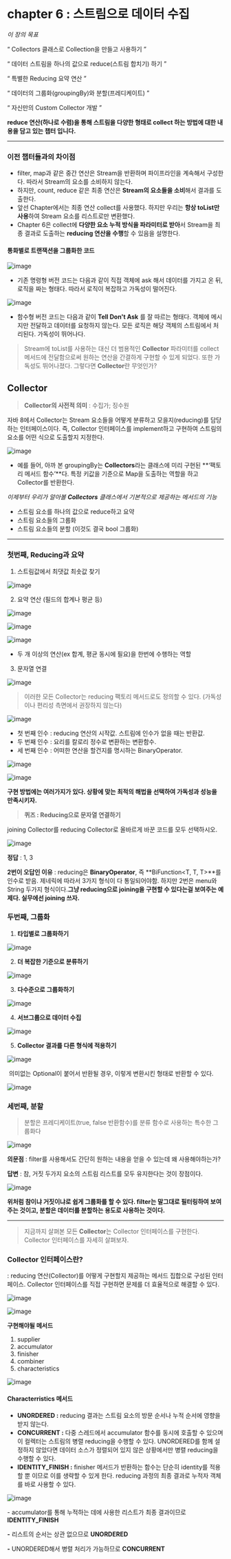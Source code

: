 # chapter 6 : 스트림으로 데이터 수집

*이 장의 목표*

“ Collectors 클래스로 Collection을 만들고 사용하기 ”

“ 데이터 스트림을 하나의 값으로 reduce(스트림 합치기) 하기 ”

“ 특별한 Reducing 요약 연산 ”

“ 데이터의 그룹화(groupingBy)와 분할(프레디케이트) ”

“ 자신만의 Custom Collector 개발 ”

**reduce 연산(하나로 수렴)을 통해 스트림을 다양한 형태로 collect 하는 방법에 대한 내용을 담고 있는 챕터 입니다.**

---

### 이전 챕터들과의 차이점

* filter, map과 같은 중간 연산은 Stream을 반환하며 파이프라인을 계속해서 구성한다. 따라서 Stream의 요소를 소비하지 않는다.
* 하지만, count, reduce 같은 최종 연산은 **Stream의 요소들을 소비**해서 결과를 도출한다.
* 앞선 Chapter에서는 최종 연산 collect를 사용했다. 하지만 우리는 **항상 toList만 사용**하여 Stream 요소를 리스트로만 변환했다.
* Chapter 6은 collect에 **다양한 요소 누적 방식을 파라미터로 받아**서 Stream을 최종 결과로 도출하는 **reducing 연산을 수행**할 수 있음을 설명한다.

#### 통화별로 트랜잭션을 그룹화한 코드

![image](https://user-images.githubusercontent.com/14870706/51952555-498c8000-247c-11e9-82ae-3215a954199a.png)

* 기존 명령형 버전 코드는 다음과 같이 직접 객체에 ask 해서 데이터를 가지고 온 뒤, 로직을 짜는 형태다. 따라서 로직이 복잡하고 가독성이 떨어진다.

![image](https://user-images.githubusercontent.com/14870706/51952571-54dfab80-247c-11e9-87a8-6c8dbac619cb.png)

* 함수형 버전 코드는 다음과 같이 **Tell Don't Ask** 를 잘 따르는 형태다. 객체에 메시지만 전달하고 데이터를 요청하지 않는다. 모든 로직은 해당 객체의 스트림에서 처리된다. 가독성이 뛰어나다.

> Stream에 toList를 사용하는 대신 더 범용적인 **Collector** 파라미터를 collect 메서드에 전달함으로써 원하는 연산을 간결하게 구현할 수 있게 되었다. 또한 가독성도 뛰어나졌다. 그렇다면 **Collector**란 무엇인가?

## Collector

> **Collector의 사전적 의미** :  수집가; 징수원

자바 8에서 Collector는 Stream 요소들을 어떻게  분류하고 모을지(reducing)를 담당하는 인터페이스이다. 즉, Collector 인터페이스를 implement하고 구현하여 스트림의 요소를 어떤 식으로 도출할지 지정한다.

![image](https://user-images.githubusercontent.com/14870706/51952586-62953100-247c-11e9-9188-aad15895baeb.png)

* 예를 들어, 아까 본 groupingBy는 **Collectors**라는 클래스에 미리 구현된 **‘팩토리 메서드 함수’**다. 특정 키값을 기준으로 Map을 도출하는 역할을 하고 Collector를 반환한다.

*이제부터 우리가 알아볼 **Collectors** 클래스에서 기본적으로 제공하는 메서드의 기능*

* 스트림 요소를 하나의 값으로 reduce하고 요약
* 스트림 요소들의 그룹화
* 스트림 요소들의 분할 (이것도 결국 bool 그룹화)

---

### 첫번째, Reducing과 요약

1. 스트림값에서 최댓값 최솟값 찾기

![image](https://user-images.githubusercontent.com/14870706/51952607-80629600-247c-11e9-9bd1-f9f31216ec41.png)

2. 요약 연산 (필드의 합계나 평균 등)

![image](https://user-images.githubusercontent.com/14870706/51952619-8b1d2b00-247c-11e9-9e2f-c23326c06c10.png)

![image](https://user-images.githubusercontent.com/14870706/51952628-95d7c000-247c-11e9-9ac6-c9f4bc1bfea2.png)

![image](https://user-images.githubusercontent.com/14870706/51952645-a5ef9f80-247c-11e9-8be6-be3b1e06b350.png)

* 두 개 이상의 연산(ex 합계, 평균 동시에 필요)을 한번에 수행하는 역할

3. 문자열 연결

![image](https://user-images.githubusercontent.com/14870706/51952657-af790780-247c-11e9-9dc7-25177e43edd1.png)



> 이러한 모든 Collector는 reducing 팩토리 메서드로도 정의할 수 있다. (가독성이나 편리성 측면에서 권장하지 않는다)

![image](https://user-images.githubusercontent.com/14870706/51949993-31176800-2472-11e9-8ef6-0f9312729edd.png)

* 첫 번째 인수 : reducing 연산의 시작값. 스트림에 인수가 없을 때는 반환값.
* 두 번째 인수 : 요리를 칼로리 정수로 변환하는 변환함수.
* 세 번째 인수 : 어떠한 연산을 할건지를 명시하는 BinaryOperator.



![image](https://user-images.githubusercontent.com/14870706/51950049-5906cb80-2472-11e9-9862-131a2c8dcb08.png)

![image](https://user-images.githubusercontent.com/14870706/51950071-6623ba80-2472-11e9-9fe0-a8a8c518e072.png)

**구현 방법에는 여러가지가 있다. 상황에 맞는 최적의 해법을 선택하여 가독성과 성능을 만족시키자.**



> **퀴즈 : Reducing으로 문자열 연결하기**

joining Collector를 reducing Collector로 올바르게 바꾼 코드를 모두 선택하시오.

![image](https://user-images.githubusercontent.com/14870706/51950122-894e6a00-2472-11e9-915c-ed79c135a1fc.png)

**정답** : 1, 3

**2번이 오답인 이유** : reducing은 **BinaryOperator<T>**, 즉 **BiFunction<T, T, T>**를 인수로 받음. 제네릭에 따라서 3가지 형식이 다 통일되어야함. 하지만 2번은 menu와 String 두가지 형식이다.**그냥 reducing으로 joining을 구현할 수 있다는걸 보여주는 예제다. 실무에선 joining 쓰자.**



### 두번째, 그룹화

1. **타입별로 그룹화하기**

![image](https://user-images.githubusercontent.com/14870706/51950213-e5b18980-2472-11e9-9245-47e0c1d975d2.png)

2. **더 복잡한 기준으로 분류하기**

![image](https://user-images.githubusercontent.com/14870706/51950232-04178500-2473-11e9-875d-71e696ff8e67.png)

3. **다수준으로 그룹화하기**

![image](https://user-images.githubusercontent.com/14870706/51950251-1691be80-2473-11e9-8ea9-d17a045fe4bc.png)

4. **서브그룹으로 데이터 수집**

![image](https://user-images.githubusercontent.com/14870706/51950270-24474400-2473-11e9-9477-00134613ce59.png)

5. **Collector 결과를 다른 형식에 적용하기**

![image](https://user-images.githubusercontent.com/14870706/51950297-46d95d00-2473-11e9-9c8b-be17bd496cb9.png)

​				의미없는 Optional이 붙어서 반환될 경우, 이렇게 변환시킨 형태로 반환할 수 있다.

![image](https://user-images.githubusercontent.com/14870706/51950520-32499480-2474-11e9-8e85-4af8886fa915.png)

### 세번째, 분할

> 분할은 프레디케이트(true, false 반환함수)를 분류 함수로 사용하는 특수한 그룹화다

![image](https://user-images.githubusercontent.com/14870706/51950588-6c1a9b00-2474-11e9-8c3b-db5cd2b8da57.png)

**의문점** : filter를 사용해서도 간단히 원하는 내용을 얻을 수 있는데 왜 사용해야하는가?

**답변** : 참, 거짓 두가지 요소의 스트림 리스트를 모두 유지한다는 것이 장점이다.

![image](https://user-images.githubusercontent.com/14870706/51950604-7dfc3e00-2474-11e9-9957-d9515a84ffa2.png)

**위처럼 참이냐 거짓이냐로 쉽게 그룹화를 할 수 있다. filter는 말그대로 필터링하여 보여주는 것이고, 분할은 데이터를 분할하는 용도로 사용하는 것이다.**

---

> 지금까지 살펴본 모든 **Collector**는 Collector 인터페이스를 구현한다. Collector 인터페이스를 자세히 살펴보자.

### Collector 인터페이스란?

: reducing 연산(Collector)를 어떻게 구현할지 제공하는 메서드 집합으로 구성된 인터페이스. Collector 인터페이스를 직접 구현하면 문제를 더 효율적으로 해결할 수 있다.

![image](https://user-images.githubusercontent.com/14870706/51950660-b4d25400-2474-11e9-885e-1fa3badc5dee.png)

![image](https://user-images.githubusercontent.com/14870706/51950682-cd426e80-2474-11e9-8ad3-509c14902364.png)

**구현해야될 메서드**

1. supplier
2. accumulator
3. finisher
4. combiner
5. characteristics

![image](https://user-images.githubusercontent.com/14870706/51950716-ec410080-2474-11e9-9358-b4692c1a3eb2.png)



#### Characterristics 메서드

* **UNORDERED :** reducing 결과는 스트림 요소의 방문 순서나 누적 순서에 영향을 받지 않는다.
* **CONCURRENT :** 다중 스레드에서 accumulator 함수를 동시에 호출할 수 있으며 이 컬렉터는 스트림의 병렬 reducing을 수행할 수 있다. UNORDERED를 함께 설정하지 않았다면 데이터 소스가 정렬되어 있지 않은 상황에서만 병렬 reducing을 수행할 수 있다.
* **IDENTITY_FINISH :** finisher 메서드가 반환하는 함수는 단순히 identity를 적용할 뿐 이므로 이를 생략할 수 있게 한다. reducing 과정의 최종 결과로 누적자 객체를 바로 사용할 수 있다.

![image](https://user-images.githubusercontent.com/14870706/51950660-b4d25400-2474-11e9-885e-1fa3badc5dee.png)

\- accumulator를 통해 누적하는 데에 사용한 리스트가 최종 결과이므로 **IDENTITY_FINISH**

**-** 리스트의 순서는 상관 없으므로  **UNORDERED**

**-** UNORDERED해서 병렬 처리가 가능하므로 **CONCURRENT**

